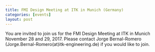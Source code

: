 ```yaml
---
title: FMI Design Meeting at ITK in Munich (Germany)
categories: [events]
layout: post
---
```


You are invited to join us for the FMI Design Meeting at ITK in Munich November 28 and 29, 2017. Please contact Jorge Bernal-Romero (Jorge.Bernal-Romero(at)itk-engineering.de) if you would like to join.
